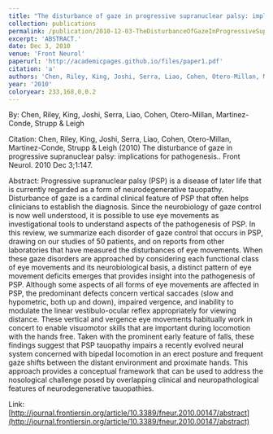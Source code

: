 ```yaml
---
title: "The disturbance of gaze in progressive supranuclear palsy: implications for pathogenesis."
collection: publications
permalink: /publication/2010-12-03-TheDisturbanceOfGazeInProgressiveSupranuclearPalsy_Implications
excerpt: 'ABSTRACT.'
date: Dec 3, 2010
venue: 'Front Neurol'
paperurl: 'http://academicpages.github.io/files/paper1.pdf'
citation: 'a'
authors: 'Chen, Riley, King, Joshi, Serra, Liao, Cohen, Otero-Millan, Martinez-Conde, Strupp & Leigh'
year: '2010'
coloryear: 233,168,0,0.2
---
```


By: Chen, Riley, King, Joshi, Serra, Liao, Cohen, Otero-Millan, Martinez-Conde, Strupp & Leigh

Citation: Chen, Riley, King, Joshi, Serra, Liao, Cohen, Otero-Millan, Martinez-Conde, Strupp & Leigh (2010) The disturbance of gaze in progressive supranuclear palsy: implications for pathogenesis.. Front Neurol. 2010 Dec 3;1:147. 

Abstract: Progressive supranuclear palsy (PSP) is a disease of later life that is currently regarded as a form of neurodegenerative tauopathy. Disturbance of gaze is a cardinal clinical feature of PSP that often helps clinicians to establish the diagnosis. Since the neurobiology of gaze control is now well understood, it is possible to use eye movements as investigational tools to understand aspects of the pathogenesis of PSP. In this review, we summarize each disorder of gaze control that occurs in PSP, drawing on our studies of 50 patients, and on reports from other laboratories that have measured the disturbances of eye movements. When these gaze disorders are approached by considering each functional class of eye movements and its neurobiological basis, a distinct pattern of eye movement deficits emerges that provides insight into the pathogenesis of PSP. Although some aspects of all forms of eye movements are affected in PSP, the predominant defects concern vertical saccades (slow and hypometric, both up and down), impaired vergence, and inability to modulate the linear vestibulo-ocular reflex appropriately for viewing distance. These vertical and vergence eye movements habitually work in concert to enable visuomotor skills that are important during locomotion with the hands free. Taken with the prominent early feature of falls, these findings suggest that PSP tauopathy impairs a recently evolved neural system concerned with bipedal locomotion in an erect posture and frequent gaze shifts between the distant environment and proximate hands. This approach provides a conceptual framework that can be used to address the nosological challenge posed by overlapping clinical and neuropathological features of neurodegenerative tauopathies.

Link: [http://journal.frontiersin.org/article/10.3389/fneur.2010.00147/abstract](http://journal.frontiersin.org/article/10.3389/fneur.2010.00147/abstract)
